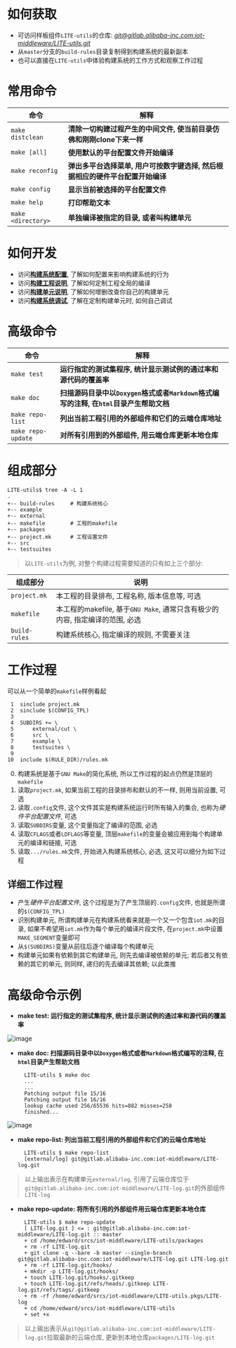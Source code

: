 # 如何获取

* 可访问样板组件`LITE-utils`的仓库: [*git@gitlab.alibaba-inc.com:iot-middleware/LITE-utils.git*](http://gitlab.alibaba-inc.com/iot-middleware/LITE-utils)
* 从`master`分支的`build-rules`目录复制得到构建系统的最新副本
* 也可以直接在`LITE-utils`中体验构建系统的工作方式和观察工作过程

# 常用命令

| 命令                  | 解释                                                                              |
|-----------------------|-----------------------------------------------------------------------------------|
| `make distclean`      | **清除一切构建过程产生的中间文件, 使当前目录仿佛和刚刚clone下来一样**             |
| `make [all]`          | **使用默认的平台配置文件开始编译**                                                |
| `make reconfig`       | **弹出多平台选择菜单, 用户可按数字键选择, 然后根据相应的硬件平台配置开始编译**    |
| `make config`         | **显示当前被选择的平台配置文件**                                                  |
| `make help`           | **打印帮助文本**                                                                  |
| `make <directory>`    | **单独编译被<directory>指定的目录, 或者叫构建单元**                               |

# 如何开发

* 访问[**构建系统配置**](https://code.aliyun.com/edward.yangx/public-docs/wikis/build/build-system-config), 了解如何配置来影响构建系统的行为
* 访问[**构建工程说明**](https://code.aliyun.com/edward.yangx/public-docs/wikis/build/build-system-proj), 了解如何定制工程全局的编译
* 访问[**构建单元说明**](https://code.aliyun.com/edward.yangx/public-docs/wikis/build/build-system-units), 了解如何增删改查你自己的构建单元
* 访问[**构建系统调试**](https://code.aliyun.com/edward.yangx/public-docs/wikis/build/build-system-debug), 了解在定制构建单元时, 如何自己调试

# 高级命令

| 命令                  | 解释                                                                                      |
|-----------------------|-------------------------------------------------------------------------------------------|
| `make test`           | **运行指定的测试集程序, 统计显示测试例的通过率和源代码的覆盖率**                          |
| `make doc`            | **扫描源码目录中以`Doxygen`格式或者`Markdown`格式编写的注释, 在`html`目录产生帮助文档**   |
| `make repo-list`      | **列出当前工程引用的外部组件和它们的云端仓库地址**                                        |
| `make repo-update`    | **对所有引用到的外部组件, 用云端仓库更新本地仓库**                                        |

# 组成部分

    LITE-utils$ tree -A -L 1
    .
    +-- build-rules     # 构建系统核心
    +-- example
    +-- external
    +-- makefile        # 工程的makefile
    +-- packages
    +-- project.mk      # 工程设置文件
    +-- src
    +-- testsuites

> 以`LITE-utils`为例, 对整个构建过程需要知道的只有如上三个部分:

| 组成部分      | 说明                                                                          |
|---------------|-------------------------------------------------------------------------------|
| `project.mk`  | 本工程的目录排布, 工程名称, 版本信息等, 可选                                  |
| `makefile`    | 本工程的makefile, 基于`GNU Make`, 通常只含有极少的内容, 指定编译的范围, 必选  |
| `build-rules` | 构建系统核心, 指定编译的规则, 不需要关注                                      |

# 工作过程

可以从一个简单的`makefile`样例看起

     1  sinclude project.mk
     2  sinclude $(CONFIG_TPL)
     3
     4  SUBDIRS += \
     5      external/cut \
     6      src \
     7      example \
     8      testsuites \
     9
    10  include $(RULE_DIR)/rules.mk

0. 构建系统是基于`GNU Make`的简化系统, 所以工作过程的起点仍然是顶层的`makefile`
1. 读取`project.mk`, 如果当前工程的目录排布和默认的不一样, 则用当前设置, 可选
2. 读取`.config`文件, 这个文件其实是构建系统运行时所有输入的集合, 也称为*硬件平台配置文件*, 可选
3. 读取`SUBDIRS`变量, 这个变量指定了编译的范围, 必选
4. 读取`CFLAGS`或者`LDFLAGS`等变量, 顶层`makefile`的变量会被应用到每个构建单元的编译和链接, 可选
5. 读取`.../rules.mk`文件, 开始进入构建系统核心, 必选, 这又可以细分为如下过程

## 详细工作过程

* 产生*硬件平台配置文件*, 这个过程是为了产生顶层的`.config`文件, 也就是所谓的`$(CONFIG_TPL)`
* 识别构建单元, 所谓构建单元在构建系统看来就是一个又一个包含`iot.mk`的目录, 如果不希望用`iot.mk`作为每个单元的编译片段文件, 在`project.mk`中设置`MAKE_SEGMENT`变量即可
* 从`$(SUBDIRS)`变量从前往后逐个编译每个构建单元
* 构建单元如果有依赖到其它构建单元, 则先去编译被依赖的单元; 若后者又有依赖的其它的单元, 则同样, 递归的先去编译其依赖; 以此类推

# 高级命令示例

- **make test: 运行指定的测试集程序, 统计显示测试例的通过率和源代码的覆盖率**

![image](https://yuncodeweb.oss-cn-hangzhou.aliyuncs.com/uploads/edward.yangx/public-docs/52c806dd879f18cd7ea855a8549461f6/image.png)  

- **make doc: 扫描源码目录中以`Doxygen`格式或者`Markdown`格式编写的注释, 在`html`目录产生帮助文档**

        LITE-utils $ make doc
        ...
        ...
        Patching output file 15/16
        Patching output file 16/16
        lookup cache used 256/65536 hits=882 misses=258
        finished...

![image](https://yuncodeweb.oss-cn-hangzhou.aliyuncs.com/uploads/edward.yangx/public-docs/b9ea5662e866913efcaca28549d9f033/image.png)

- **make repo-list: 列出当前工程引用的外部组件和它们的云端仓库地址**

        LITE-utils $ make repo-list
        [external/log] git@gitlab.alibaba-inc.com:iot-middleware/LITE-log.git

> 以上输出表示在构建单元`external/log`, 引用了云端仓库位于`git@gitlab.alibaba-inc.com:iot-middleware/LITE-log.git`的外部组件`LITE-log`

- **make repo-update: 将所有引用的外部组件用云端仓库更新本地仓库**

        LITE-utils $ make repo-update
        [ LITE-log.git ] <= : git@gitlab.alibaba-inc.com:iot-middleware/LITE-log.git :: master
        + cd /home/edward/srcs/iot-middleware/LITE-utils/packages
        + rm -rf LITE-log.git
        + git clone -q --bare -b master --single-branch git@gitlab.alibaba-inc.com:iot-middleware/LITE-log.git LITE-log.git
        + rm -rf LITE-log.git/hooks/
        + mkdir -p LITE-log.git/hooks/
        + touch LITE-log.git/hooks/.gitkeep
        + touch LITE-log.git/refs/heads/.gitkeep LITE-log.git/refs/tags/.gitkeep
        + rm -rf /home/edward/srcs/iot-middleware/LITE-utils.pkgs/LITE-log
        + cd /home/edward/srcs/iot-middleware/LITE-utils
        + set +x

> 以上输出表示从`git@gitlab.alibaba-inc.com:iot-middleware/LITE-log.git`拉取最新的云端仓库, 更新到本地仓库`packages/LITE-log.git`
